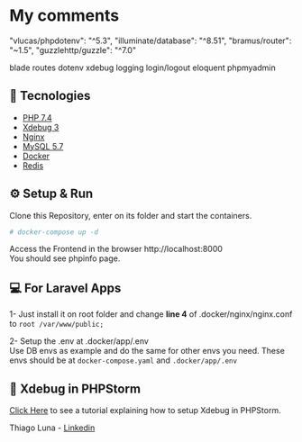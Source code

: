 # My comments
"vlucas/phpdotenv": "^5.3",
"illuminate/database": "^8.51",
"bramus/router": "~1.5",
"guzzlehttp/guzzle": "^7.0"

blade
routes
dotenv
xdebug
logging
login/logout
eloquent
phpmyadmin




## 🚀 Tecnologies

- [PHP 7.4](https://php.net)
- [Xdebug 3](https://xdebug.org/)
- [Nginx](https://nginx.com/)
- [MySQL 5.7](https://mysql.com)
- [Docker](https://docker.com)
- [Redis](https://redis.io/)

## ⚙️ Setup & Run
Clone this Repository, enter on its folder and start the containers.
```sh 
# docker-compose up -d
```  
Access the Frontend in the browser http://localhost:8000  
You should see phpinfo page.

## 💻 For Laravel Apps
1- Just install it on root folder and change **line 4** of 
.docker/nginx/nginx.conf to `root /var/www/public;`  
  
2- Setup the .env at .docker/app/.env  
Use DB envs as example and do the same for other envs you need.
These envs should be at `docker-compose.yaml` and `.docker/app/.env` 

## 📝 Xdebug in PHPStorm
<a href="https://dev.to/thiagoluna/xdebug-3-no-phpstorm-com-php-7-4-55jm" target="_blank">Click Here</a>
to see a tutorial explaining how to setup 
Xdebug in PHPStorm.

Thiago Luna - <a href="https://www.linkedin.com/in/thiago-luna/" target="_blank">Linkedin</a>